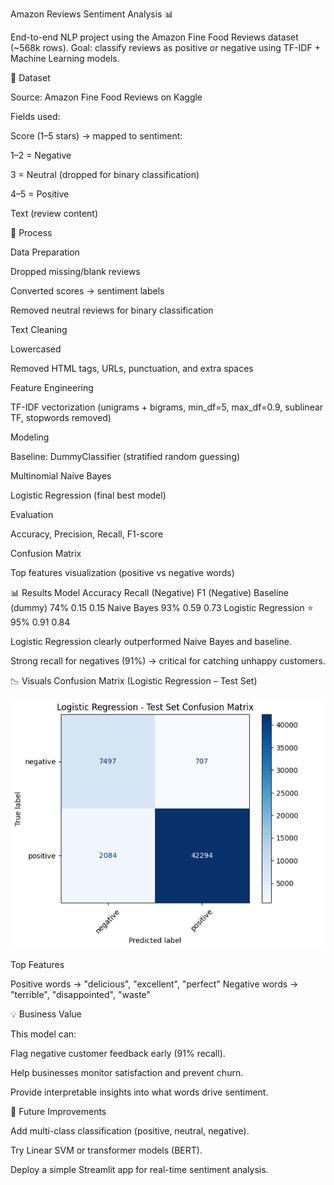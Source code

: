 Amazon Reviews Sentiment Analysis 📊

End-to-end NLP project using the Amazon Fine Food Reviews dataset (~568k rows).
Goal: classify reviews as positive or negative using TF-IDF + Machine Learning models.

📂 Dataset

Source: Amazon Fine Food Reviews on Kaggle

Fields used:

Score (1–5 stars) → mapped to sentiment:

1–2 = Negative

3 = Neutral (dropped for binary classification)

4–5 = Positive

Text (review content)

🔧 Process

Data Preparation

Dropped missing/blank reviews

Converted scores → sentiment labels

Removed neutral reviews for binary classification

Text Cleaning

Lowercased

Removed HTML tags, URLs, punctuation, and extra spaces

Feature Engineering

TF-IDF vectorization (unigrams + bigrams, min_df=5, max_df=0.9, sublinear TF, stopwords removed)

Modeling

Baseline: DummyClassifier (stratified random guessing)

Multinomial Naive Bayes

Logistic Regression (final best model)

Evaluation

Accuracy, Precision, Recall, F1-score

Confusion Matrix

Top features visualization (positive vs negative words)

📊 Results
Model	Accuracy	Recall (Negative)	F1 (Negative)
Baseline (dummy)	74%	0.15	0.15
Naive Bayes	93%	0.59	0.73
Logistic Regression ⭐	95%	0.91	0.84

Logistic Regression clearly outperformed Naive Bayes and baseline.

Strong recall for negatives (91%) → critical for catching unhappy customers.

📉 Visuals
Confusion Matrix (Logistic Regression – Test Set)

![image alt](https://github.com/LakshayJakhar/amazon-reviews-sentiment-analysis/blob/7f2d472e8193ad5688ba15dd743f75ec13da1e92/images/Table.png)

Top Features

Positive words → "delicious", "excellent", "perfect"
Negative words → "terrible", "disappointed", "waste"

💡 Business Value

This model can:

Flag negative customer feedback early (91% recall).

Help businesses monitor satisfaction and prevent churn.

Provide interpretable insights into what words drive sentiment.

🚀 Future Improvements

Add multi-class classification (positive, neutral, negative).

Try Linear SVM or transformer models (BERT).

Deploy a simple Streamlit app for real-time sentiment analysis.
